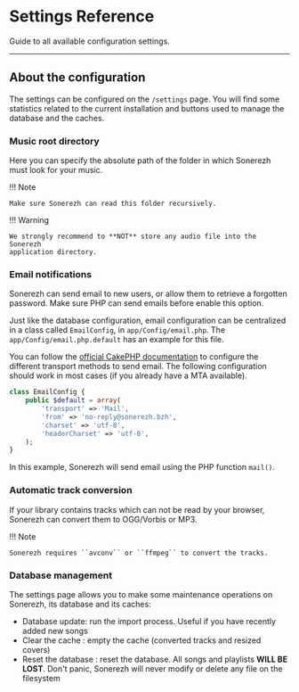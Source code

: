 # Settings Reference

Guide to all available configuration settings.

---

## About the configuration

The settings can be configured on the ``/settings`` page. You will find some
statistics related to the current installation and buttons used to manage the
database and the caches.

### Music root directory

Here you can specify the absolute path of the folder in which Sonerezh must look
for your music.

!!! Note

    Make sure Sonerezh can read this folder recursively.
    
!!! Warning
    
    We strongly recommend to **NOT** store any audio file into the Sonerezh
    application directory.
    
### Email notifications

Sonerezh can send email to new users, or allow them to retrieve a forgotten
password. Make sure PHP can send emails before enable this option.

Just like the database configuration, email configuration can be centralized in
a class called ``EmailConfig``, in ``app/Config/email.php``. The
``app/Config/email.php.default`` has an example for this file.

You can follow the [official CakePHP documentation] to configure the different
transport methods to send email. The following configuration should work in most
cases (if you already have a MTA available).

```php
class EmailConfig {
    public $default = array(
        'transport' => 'Mail',
        'from' => 'no-reply@sonerezh.bzh',
        'charset' => 'utf-8',
        'headerCharset' => 'utf-8',
    );
} 
```

In this example, Sonerezh will send email using the PHP function ``mail()``.

### Automatic track conversion

If your library contains tracks which can not be read by your browser, Sonerezh
can convert them to OGG/Vorbis or MP3.

!!! Note

    Sonerezh requires ``avconv`` or ``ffmpeg`` to convert the tracks.
    
### Database management

The settings page allows you to make some maintenance operations on Sonerezh,
its database and its caches:

* Database update: run the import process. Useful if you have recently added new
  songs
* Clear the cache : empty the cache (converted tracks and resized covers)
* Reset the database : reset the database. All songs and playlists
  **WILL BE LOST**. Don't panic, Sonerezh will never modify or delete any file
  on the filesystem

[official CakePHP documentation]: http://book.cakephp.org/2.0/en/core-utility-libraries/email.html